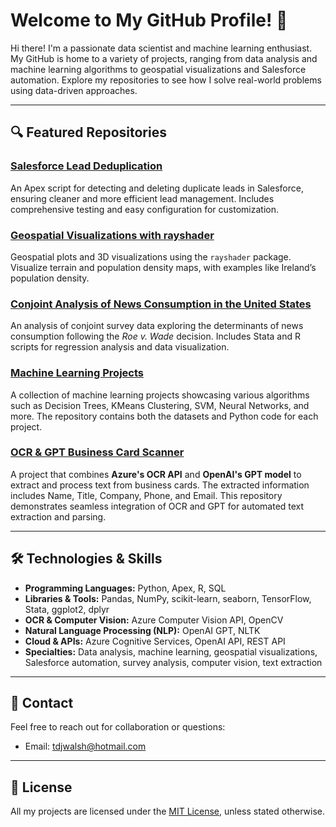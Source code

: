 # Welcome to My GitHub Profile! 👋

Hi there! I'm a passionate data scientist and machine learning enthusiast. My GitHub is home to a variety of projects, ranging from data analysis and machine learning algorithms to geospatial visualizations and Salesforce automation. Explore my repositories to see how I solve real-world problems using data-driven approaches.

---

## 🔍 Featured Repositories

### [**Salesforce Lead Deduplication**](https://github.com/TomWalsh11/salesforce-lead-deduplication)
An Apex script for detecting and deleting duplicate leads in Salesforce, ensuring cleaner and more efficient lead management. Includes comprehensive testing and easy configuration for customization.

### [**Geospatial Visualizations with rayshader**](https://github.com/TomWalsh11/rayshader-plots)
Geospatial plots and 3D visualizations using the `rayshader` package. Visualize terrain and population density maps, with examples like Ireland’s population density.

### [**Conjoint Analysis of News Consumption in the United States**](https://github.com/TomWalsh11/conjoint-analysis-news-consumption)
An analysis of conjoint survey data exploring the determinants of news consumption following the *Roe v. Wade* decision. Includes Stata and R scripts for regression analysis and data visualization.

### [**Machine Learning Projects**](https://github.com/TomWalsh11/machine-learning-projects)
A collection of machine learning projects showcasing various algorithms such as Decision Trees, KMeans Clustering, SVM, Neural Networks, and more. The repository contains both the datasets and Python code for each project.

### [**OCR & GPT Business Card Scanner**](https://github.com/TomWalsh11/ocr-business-card-scanner)
A project that combines **Azure's OCR API** and **OpenAI's GPT model** to extract and process text from business cards. The extracted information includes Name, Title, Company, Phone, and Email. This repository demonstrates seamless integration of OCR and GPT for automated text extraction and parsing.

---

## 🛠️ Technologies & Skills

- **Programming Languages:** Python, Apex, R, SQL
- **Libraries & Tools:** Pandas, NumPy, scikit-learn, seaborn, TensorFlow, Stata, ggplot2, dplyr
- **OCR & Computer Vision:** Azure Computer Vision API, OpenCV
- **Natural Language Processing (NLP):** OpenAI GPT, NLTK
- **Cloud & APIs:** Azure Cognitive Services, OpenAI API, REST API
- **Specialties:** Data analysis, machine learning, geospatial visualizations, Salesforce automation, survey analysis, computer vision, text extraction

---

## 📧 Contact

Feel free to reach out for collaboration or questions:

- Email: [tdjwalsh@hotmail.com](mailto:tdjwalsh@hotmail.com)

---

## 📜 License

All my projects are licensed under the [MIT License](LICENSE), unless stated otherwise.

